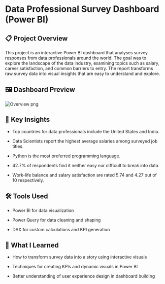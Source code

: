 # Data Professional Survey Dashboard (Power BI)

## 📋 Project Overview

This project is an interactive Power BI dashboard that analyses survey responses from data professionals around the world. The goal was to explore the landscape of the data industry, examining topics such as salary, career satisfaction, and common barriers to entry. The report transforms raw survey data into visual insights that are easy to understand and explore.

## 🖼 Dashboard Preview
![Overview png](https://github.com/user-attachments/assets/d13ce499-9072-4144-8aa8-e90f65a8bb43)

## 🧠 Key Insights

- Top countries for data professionals include the United States and India.

- Data Scientists report the highest average salaries among surveyed job titles.

- Python is the most preferred programming language.

- 42.7% of respondents find it neither easy nor difficult to break into data.

- Work-life balance and salary satisfaction are rated 5.74 and 4.27 out of 10 respectively.

## 🛠 Tools Used

- Power BI for data visualization

- Power Query for data cleaning and shaping

- DAX for custom calculations and KPI generation


## 📎 What I Learned

- How to transform survey data into a story using interactive visuals

- Techniques for creating KPIs and dynamic visuals in Power BI

- Better understanding of user experience design in dashboard building
